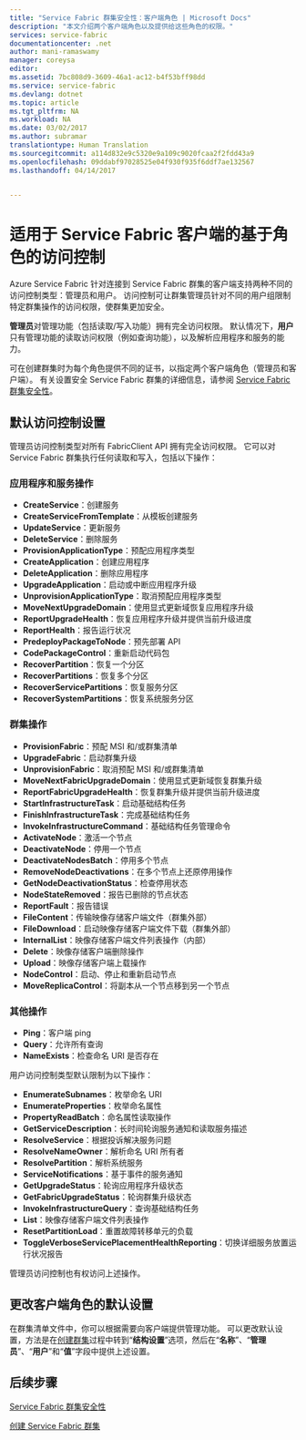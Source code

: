 ```yaml
---
title: "Service Fabric 群集安全性：客户端角色 | Microsoft Docs"
description: "本文介绍两个客户端角色以及提供给这些角色的权限。"
services: service-fabric
documentationcenter: .net
author: mani-ramaswamy
manager: coreysa
editor: 
ms.assetid: 7bc808d9-3609-46a1-ac12-b4f53bff98dd
ms.service: service-fabric
ms.devlang: dotnet
ms.topic: article
ms.tgt_pltfrm: NA
ms.workload: NA
ms.date: 03/02/2017
ms.author: subramar
translationtype: Human Translation
ms.sourcegitcommit: a114d832e9c5320e9a109c9020fcaa2f2fdd43a9
ms.openlocfilehash: 09ddabf97028525e04f930f935f6ddf7ae132567
ms.lasthandoff: 04/14/2017


---
```

# <a name="role-based-access-control-for-service-fabric-clients"></a>适用于 Service Fabric 客户端的基于角色的访问控制
Azure Service Fabric 针对连接到 Service Fabric 群集的客户端支持两种不同的访问控制类型：管理员和用户。 访问控制可让群集管理员针对不同的用户组限制特定群集操作的访问权限，使群集更加安全。  

**管理员**对管理功能（包括读取/写入功能）拥有完全访问权限。 默认情况下，**用户**只有管理功能的读取访问权限（例如查询功能），以及解析应用程序和服务的能力。

可在创建群集时为每个角色提供不同的证书，以指定两个客户端角色（管理员和客户端）。 有关设置安全 Service Fabric 群集的详细信息，请参阅 [Service Fabric 群集安全性](service-fabric-cluster-security.md)。

## <a name="default-access-control-settings"></a>默认访问控制设置
管理员访问控制类型对所有 FabricClient API 拥有完全访问权限。 它可以对 Service Fabric 群集执行任何读取和写入，包括以下操作：

### <a name="application-and-service-operations"></a>应用程序和服务操作
* **CreateService**：创建服务                             
* **CreateServiceFromTemplate**：从模板创建服务                             
* **UpdateService**：更新服务                             
* **DeleteService**：删除服务                             
* **ProvisionApplicationType**：预配应用程序类型                             
* **CreateApplication**：创建应用程序                               
* **DeleteApplication**：删除应用程序                             
* **UpgradeApplication**：启动或中断应用程序升级                             
* **UnprovisionApplicationType**：取消预配应用程序类型                             
* **MoveNextUpgradeDomain**：使用显式更新域恢复应用程序升级                             
* **ReportUpgradeHealth**：恢复应用程序升级并提供当前升级进度                             
* **ReportHealth**：报告运行状况                             
* **PredeployPackageToNode**：预先部署 API                            
* **CodePackageControl**：重新启动代码包                             
* **RecoverPartition**：恢复一个分区                             
* **RecoverPartitions**：恢复多个分区                             
* **RecoverServicePartitions**：恢复服务分区                             
* **RecoverSystemPartitions**：恢复系统服务分区                             

### <a name="cluster-operations"></a>群集操作
* **ProvisionFabric**：预配 MSI 和/或群集清单                             
* **UpgradeFabric**：启动群集升级                             
* **UnprovisionFabric**：取消预配 MSI 和/或群集清单                         
* **MoveNextFabricUpgradeDomain**：使用显式更新域恢复群集升级                             
* **ReportFabricUpgradeHealth**：恢复群集升级并提供当前升级进度                             
* **StartInfrastructureTask**：启动基础结构任务                             
* **FinishInfrastructureTask**：完成基础结构任务                             
* **InvokeInfrastructureCommand**：基础结构任务管理命令                              
* **ActivateNode**：激活一个节点                             
* **DeactivateNode**：停用一个节点                             
* **DeactivateNodesBatch**：停用多个节点                             
* **RemoveNodeDeactivations**：在多个节点上还原停用操作                             
* **GetNodeDeactivationStatus**：检查停用状态                             
* **NodeStateRemoved**：报告已删除的节点状态                             
* **ReportFault**：报告错误                             
* **FileContent**：传输映像存储客户端文件（群集外部）                             
* **FileDownload**：启动映像存储客户端文件下载（群集外部）                             
* **InternalList**：映像存储客户端文件列表操作（内部）                             
* **Delete**：映像存储客户端删除操作                              
* **Upload**：映像存储客户端上载操作                             
* **NodeControl**：启动、停止和重新启动节点                             
* **MoveReplicaControl**：将副本从一个节点移到另一个节点                             

### <a name="miscellaneous-operations"></a>其他操作
* **Ping**：客户端 ping                             
* **Query**：允许所有查询
* **NameExists**：检查命名 URI 是否存在                             

用户访问控制类型默认限制为以下操作： 

* **EnumerateSubnames**：枚举命名 URI                             
* **EnumerateProperties**：枚举命名属性                             
* **PropertyReadBatch**：命名属性读取操作                             
* **GetServiceDescription**：长时间轮询服务通知和读取服务描述                             
* **ResolveService**：根据投诉解决服务问题                             
* **ResolveNameOwner**：解析命名 URI 所有者                             
* **ResolvePartition**：解析系统服务                             
* **ServiceNotifications**：基于事件的服务通知                             
* **GetUpgradeStatus**：轮询应用程序升级状态                             
* **GetFabricUpgradeStatus**：轮询群集升级状态                             
* **InvokeInfrastructureQuery**：查询基础结构任务                             
* **List**：映像存储客户端文件列表操作                             
* **ResetPartitionLoad**：重置故障转移单元的负载                             
* **ToggleVerboseServicePlacementHealthReporting**：切换详细服务放置运行状况报告                             

管理员访问控制也有权访问上述操作。

## <a name="changing-default-settings-for-client-roles"></a>更改客户端角色的默认设置
在群集清单文件中，你可以根据需要向客户端提供管理功能。 可以更改默认设置，方法是在[创建群集](service-fabric-cluster-creation-via-portal.md)过程中转到“**结构设置**”选项，然后在“**名称**”、“**管理员**”、“**用户**”和“**值**”字段中提供上述设置。

## <a name="next-steps"></a>后续步骤
[Service Fabric 群集安全性](service-fabric-cluster-security.md)

[创建 Service Fabric 群集](service-fabric-cluster-creation-via-portal.md)


